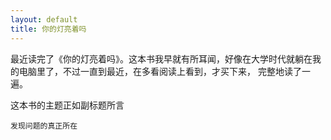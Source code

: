 ```yaml
---
layout: default
title: 你的灯亮着吗
---
```


最近读完了《你的灯亮着吗》。这本书我早就有所耳闻，好像在大学时代就躺在我的电脑里了，不过一直到最近，在多看阅读上看到，才买下来，
完整地读了一遍。

这本书的主题正如副标题所言

```
发现问题的真正所在
```

